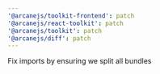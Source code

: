```yaml
---
'@arcanejs/toolkit-frontend': patch
'@arcanejs/react-toolkit': patch
'@arcanejs/toolkit': patch
'@arcanejs/diff': patch
---
```


Fix imports by ensuring we split all bundles

